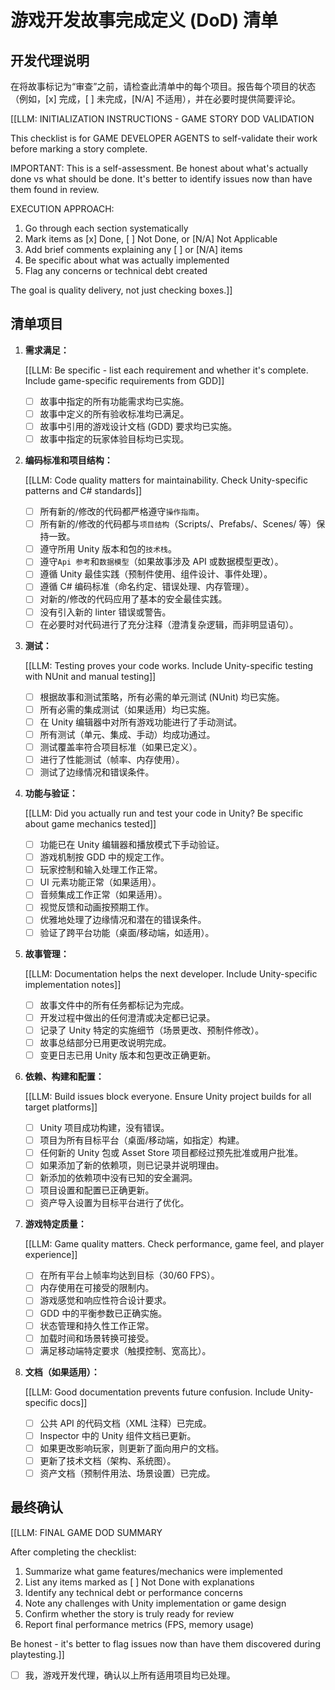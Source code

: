 <!-- 由 BMAD™ 核心驱动 -->

# 游戏开发故事完成定义 (DoD) 清单

## 开发代理说明

在将故事标记为“审查”之前，请检查此清单中的每个项目。报告每个项目的状态（例如，[x] 完成，[ ] 未完成，[N/A] 不适用），并在必要时提供简要评论。

[[LLM: INITIALIZATION INSTRUCTIONS - GAME STORY DOD VALIDATION

This checklist is for GAME DEVELOPER AGENTS to self-validate their work before marking a story complete.

IMPORTANT: This is a self-assessment. Be honest about what's actually done vs what should be done. It's better to identify issues now than have them found in review.

EXECUTION APPROACH:

1. Go through each section systematically
2. Mark items as [x] Done, [ ] Not Done, or [N/A] Not Applicable
3. Add brief comments explaining any [ ] or [N/A] items
4. Be specific about what was actually implemented
5. Flag any concerns or technical debt created

The goal is quality delivery, not just checking boxes.]]

## 清单项目

1. **需求满足：**

   [[LLM: Be specific - list each requirement and whether it's complete. Include game-specific requirements from GDD]]
   - [ ] 故事中指定的所有功能需求均已实施。
   - [ ] 故事中定义的所有验收标准均已满足。
   - [ ] 故事中引用的游戏设计文档 (GDD) 要求均已实施。
   - [ ] 故事中指定的玩家体验目标均已实现。

2. **编码标准和项目结构：**

   [[LLM: Code quality matters for maintainability. Check Unity-specific patterns and C# standards]]
   - [ ] 所有新的/修改的代码都严格遵守`操作指南`。
   - [ ] 所有新的/修改的代码都与`项目结构`（Scripts/、Prefabs/、Scenes/ 等）保持一致。
   - [ ] 遵守所用 Unity 版本和包的`技术栈`。
   - [ ] 遵守`Api 参考`和`数据模型`（如果故事涉及 API 或数据模型更改）。
   - [ ] 遵循 Unity 最佳实践（预制件使用、组件设计、事件处理）。
   - [ ] 遵循 C# 编码标准（命名约定、错误处理、内存管理）。
   - [ ] 对新的/修改的代码应用了基本的安全最佳实践。
   - [ ] 没有引入新的 linter 错误或警告。
   - [ ] 在必要时对代码进行了充分注释（澄清复杂逻辑，而非明显语句）。

3. **测试：**

   [[LLM: Testing proves your code works. Include Unity-specific testing with NUnit and manual testing]]
   - [ ] 根据故事和测试策略，所有必需的单元测试 (NUnit) 均已实施。
   - [ ] 所有必需的集成测试（如果适用）均已实施。
   - [ ] 在 Unity 编辑器中对所有游戏功能进行了手动测试。
   - [ ] 所有测试（单元、集成、手动）均成功通过。
   - [ ] 测试覆盖率符合项目标准（如果已定义）。
   - [ ] 进行了性能测试（帧率、内存使用）。
   - [ ] 测试了边缘情况和错误条件。

4. **功能与验证：**

   [[LLM: Did you actually run and test your code in Unity? Be specific about game mechanics tested]]
   - [ ] 功能已在 Unity 编辑器和播放模式下手动验证。
   - [ ] 游戏机制按 GDD 中的规定工作。
   - [ ] 玩家控制和输入处理工作正常。
   - [ ] UI 元素功能正常（如果适用）。
   - [ ] 音频集成工作正常（如果适用）。
   - [ ] 视觉反馈和动画按预期工作。
   - [ ] 优雅地处理了边缘情况和潜在的错误条件。
   - [ ] 验证了跨平台功能（桌面/移动端，如适用）。

5. **故事管理：**

   [[LLM: Documentation helps the next developer. Include Unity-specific implementation notes]]
   - [ ] 故事文件中的所有任务都标记为完成。
   - [ ] 开发过程中做出的任何澄清或决定都已记录。
   - [ ] 记录了 Unity 特定的实施细节（场景更改、预制件修改）。
   - [ ] 故事总结部分已用更改说明完成。
   - [ ] 变更日志已用 Unity 版本和包更改正确更新。

6. **依赖、构建和配置：**

   [[LLM: Build issues block everyone. Ensure Unity project builds for all target platforms]]
   - [ ] Unity 项目成功构建，没有错误。
   - [ ] 项目为所有目标平台（桌面/移动端，如指定）构建。
   - [ ] 任何新的 Unity 包或 Asset Store 项目都经过预先批准或用户批准。
   - [ ] 如果添加了新的依赖项，则已记录并说明理由。
   - [ ] 新添加的依赖项中没有已知的安全漏洞。
   - [ ] 项目设置和配置已正确更新。
   - [ ] 资产导入设置为目标平台进行了优化。

7. **游戏特定质量：**

   [[LLM: Game quality matters. Check performance, game feel, and player experience]]
   - [ ] 在所有平台上帧率均达到目标（30/60 FPS）。
   - [ ] 内存使用在可接受的限制内。
   - [ ] 游戏感觉和响应性符合设计要求。
   - [ ] GDD 中的平衡参数已正确实施。
   - [ ] 状态管理和持久性工作正常。
   - [ ] 加载时间和场景转换可接受。
   - [ ] 满足移动端特定要求（触摸控制、宽高比）。

8. **文档（如果适用）：**

   [[LLM: Good documentation prevents future confusion. Include Unity-specific docs]]
   - [ ] 公共 API 的代码文档（XML 注释）已完成。
   - [ ] Inspector 中的 Unity 组件文档已更新。
   - [ ] 如果更改影响玩家，则更新了面向用户的文档。
   - [ ] 更新了技术文档（架构、系统图）。
   - [ ] 资产文档（预制件用法、场景设置）已完成。

## 最终确认

[[LLM: FINAL GAME DOD SUMMARY

After completing the checklist:

1. Summarize what game features/mechanics were implemented
2. List any items marked as [ ] Not Done with explanations
3. Identify any technical debt or performance concerns
4. Note any challenges with Unity implementation or game design
5. Confirm whether the story is truly ready for review
6. Report final performance metrics (FPS, memory usage)

Be honest - it's better to flag issues now than have them discovered during playtesting.]]

- [ ] 我，游戏开发代理，确认以上所有适用项目均已处理。
